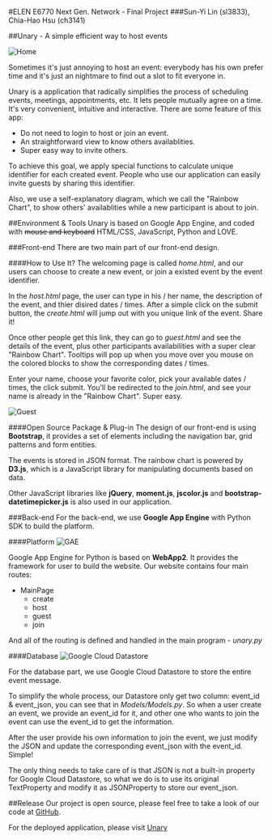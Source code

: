 #ELEN E6770 Next Gen. Network - Final Project
###Sun-Yi Lin (sl3833), Chia-Hao Hsu (ch3141)

##Unary - A simple efficient way to host events

![Home](http://i.imgur.com/GW0UTeB.png)

Sometimes it's just annoying to host an event: everybody has his own prefer time and it's just an nightmare to find out a slot to fit everyone in.

Unary is a application that radically simplifies the process of scheduling events, meetings, appointments, etc. It lets people mutually agree on a time. It's very convenient, intuitive and interactive. There are some feature of this app:

- Do not need to login to host or join an event.
- An straightforward view to know others availablities.
- Super easy way to invite others.

To achieve this goal, we apply special functions to calculate unique identifier for each created event. People who use our application can easily invite guests by sharing this identifier.

Also, we use a self-explanatory diagram, which we call the "Rainbow Chart", to show others' availablities while a new participant is about to join.

##Environment & Tools
Unary is based on Google App Engine, and coded with ~~mouse and keyboard~~ HTML/CSS, JavaScript, Python and LOVE.

###Front-end
There are two main part of our front-end design.

####How to Use It?
The welcoming page is called *home.html*, and our users can choose to create a new event, or join a existed event by the event identifier.

In the *host.html* page, the user can type in his / her  name, the description of the event, and thier disired dates / times. After a simple click on the submit button, the *create.html* will jump out with you unique link of the event. Share it!

Once other people get this link, they can go to *guest.html* and see the details of the event, plus other participants availabilities with a super clear "Rainbow Chart". Tooltips will pop up when you move over you mouse on the colored blocks to show the corresponding dates / times.

Enter your name, choose your favorite color, pick your available dates / times, the click submit. You'll be redirected to the *join.html*, and see your name is already in the "Rainbow Chart". Super easy.

![Guest](http://imgur.com/HUzQGRS.png)

####Open Source Package & Plug-in
The design of our front-end is using **Bootstrap**, it provides a set of elements including the navigation bar, grid patterns and form entities.

The events is stored in JSON format. The rainbow chart is powered by **D3.js**, which is a JavaScript library for manipulating documents based on data. 

Other JavaScript libraries like **jQuery**, **moment.js**, **jscolor.js** and **bootstrap-datetimepicker.js** is also used in our application.

###Back-end
For the back-end, we use **Google App Engine** with Python SDK to build the platform.

####Platform
![GAE](http://notesbyanerd.com/wp-content/uploads/2015/01/google-app-engine.png)

Google App Engine for Python is based on **WebApp2**. It provides the framework for user to build the website. Our website contains four main routes:

- MainPage
  - create
  - host
  - guest
  - join

And all of the routing is defined and handled in the main program - *unary.py*

####Database
![Google Cloud Datastore](http://i.imgur.com/lICrlpX.png)

For the database part, we use Google Cloud Datastore to store the entire event message.

To simplify the whole process, our Datastore only get two column: event\_id & event\_json, you can see that in *Models/Models.py*. So when a user create an event, we provide an event_id for it, and other one who wants to join the event can use the event\_id to get the information.

After the user provide his own information to join the event, we just modify the JSON and update the corresponding event\_json with the event\_id. Simple!

The only thing needs to take care of is that JSON is not a built-in property for Google Cloud Datastore, so what we do is to use its original TextProperty and modify it as JSONProperty to store our event\_json.


##Release
Our project is open source, please feel free to take a look of our code at [GitHub](https://github.com/lsphate/Unary).

For the deployed application, please visit [Unary](http://unary-eventhost.appspot.com/)

